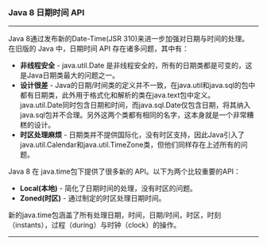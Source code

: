 ### Java 8 日期时间 API

------------------------------------------------------------

Java 8通过发布新的Date-Time(JSR 310)来进一步加强对日期与时间的处理。  
在旧版的 Java 中，日期时间 API 存在诸多问题，其中有：
* **非线程安全** - java.util.Date 是非线程安全的，所有的日期类都是可变的，这是Java日期类最大的问题之一。
* **设计很差** - Java的日期/时间类的定义并不一致，在java.util和java.sql的包中都有日期类，此外用于格式化和解析的类在java.text包中定义。  
java.util.Date同时包含日期和时间，而java.sql.Date仅包含日期，将其纳入java.sql包并不合理。另外这两个类都有相同的名字，这本身就是一个非常糟糕的设计。
* **时区处理麻烦** - 日期类并不提供国际化，没有时区支持，因此Java引入了java.util.Calendar和java.util.TimeZone类，但他们同样存在上述所有的问题。

Java 8 在 java.time包下提供了很多新的 API。以下为两个比较重要的API：
* **Local(本地)** - 简化了日期时间的处理，没有时区的问题。
* **Zoned(时区)** - 通过制定的时区处理日期时间。

新的java.time包涵盖了所有处理日期，时间，日期/时间，时区，时刻（instants），过程（during）与时钟（clock）的操作。

------------------------------------------------------------


